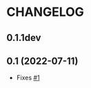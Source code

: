 # CHANGELOG

## 0.1.1dev

## 0.1 (2022-07-11)

* Fixes [#1](https://github.com/edublancas/pkgmt/issues/1)